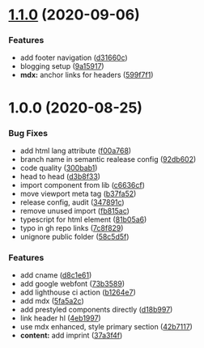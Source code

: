 # [1.1.0](https://github.com/pixelmord/composableweb.github.io/compare/v1.0.0...v1.1.0) (2020-09-06)


### Features

* add footer navigation ([d31660c](https://github.com/pixelmord/composableweb.github.io/commit/d31660c0ad9993fde3bef30c6236f6616baf6d7e))
* blogging setup ([9a15917](https://github.com/pixelmord/composableweb.github.io/commit/9a15917ca4f592d12ba6d49501aeb390918b2fea))
* **mdx:** anchor links for headers ([599f7f1](https://github.com/pixelmord/composableweb.github.io/commit/599f7f188569d30090be78ee2cf8857f994d2ffc))

# 1.0.0 (2020-08-25)


### Bug Fixes

* add html lang attribute ([f00a768](https://github.com/pixelmord/composableweb.github.io/commit/f00a76888979b9d76dfa67573e0329ad859b1b77))
* branch name in semantic realease config ([92db602](https://github.com/pixelmord/composableweb.github.io/commit/92db60274bf0e5e0601594c925ed24ab5206dfc1))
* code quality ([300bab1](https://github.com/pixelmord/composableweb.github.io/commit/300bab192b8c49bce9209b852dac148541ef336b))
* head to head ([d3b8f33](https://github.com/pixelmord/composableweb.github.io/commit/d3b8f3315a4d50cc7bd603eb9a0d1446d21fa8f7))
* import component from lib ([c6636cf](https://github.com/pixelmord/composableweb.github.io/commit/c6636cfeb73d2dabd14b15a194bd62e849a07b69))
* move viewport meta tag ([b37fa52](https://github.com/pixelmord/composableweb.github.io/commit/b37fa526e7564b567852b2063a3950dd4317026d))
* release config, audit ([347891c](https://github.com/pixelmord/composableweb.github.io/commit/347891c47d592e07607dd103d57569f01d5046b5))
* remove unused import ([fb815ac](https://github.com/pixelmord/composableweb.github.io/commit/fb815ace7f618473f896589bcce7b31595e0c207))
* typescript for html element ([81b05a6](https://github.com/pixelmord/composableweb.github.io/commit/81b05a60bb1122966bb4f2db1a2cfb24bd858429))
* typo in gh repo links ([7c8f829](https://github.com/pixelmord/composableweb.github.io/commit/7c8f8296e95c38854eea32ec7a3df33e50e17c50))
* unignore public folder ([58c5d5f](https://github.com/pixelmord/composableweb.github.io/commit/58c5d5fc8757f14aa9f805ec108e180a9d349613))


### Features

* add cname ([d8c1e61](https://github.com/pixelmord/composableweb.github.io/commit/d8c1e6187e115e691de9148d06179d4d485d8619))
* add google webfont ([73b3589](https://github.com/pixelmord/composableweb.github.io/commit/73b358921d55bfa3a70edde847f69e1580424711))
* add lighthouse ci action ([b1264e7](https://github.com/pixelmord/composableweb.github.io/commit/b1264e7381e609a2d37819c732d0a6fb4de8b756))
* add mdx ([5fa5a2c](https://github.com/pixelmord/composableweb.github.io/commit/5fa5a2c55fb70837a80fcb933414dfdde95f5537))
* add prestyled components directly ([d18b997](https://github.com/pixelmord/composableweb.github.io/commit/d18b997eaf42d7931055d957ffd4eea241fdb8e7))
* link header hl ([4eb1997](https://github.com/pixelmord/composableweb.github.io/commit/4eb19970f02c991ec994c867a9297dd7c11f74e8))
* use mdx enhanced, style primary section ([42b7117](https://github.com/pixelmord/composableweb.github.io/commit/42b7117813a5a8abba7dadc0e76f73e975098a8c))
* **content:** add imprint ([37a3f4f](https://github.com/pixelmord/composableweb.github.io/commit/37a3f4fdc2b8a901eaa325b7c206417f67cf217f))
